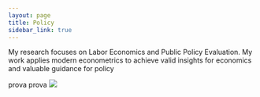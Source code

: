 ```yaml
---
layout: page
title: Policy
sidebar_link: true
---
```


<p class="message">
  My research focuses on Labor Economics and Public Policy Evaluation. My work applies modern econometrics to achieve valid insights for economics and valuable guidance for policy
</p>


prova prova <img src=”lol.png” ALIGN=”left”>